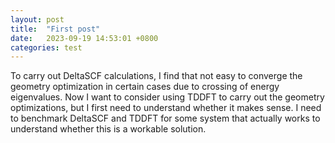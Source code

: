 ```yaml
---
layout: post
title:  "First post"
date:   2023-09-19 14:53:01 +0800
categories: test
---
```

To carry out DeltaSCF calculations, I find that not easy to converge the geometry
optimization in certain cases due to crossing of energy eigenvalues. Now I want to consider using
TDDFT to carry out the geometry optimizations, but I first need to understand 
whether it makes sense. I need to benchmark DeltaSCF and TDDFT for some system that
actually works to understand whether this is a workable solution. 
